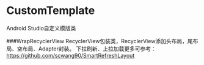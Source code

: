# CustomTemplate
Android Studio自定义模版类

###WrapRecyclerView
RecyclerView包装类，RecyclerView添加头布局，尾布局、空布局、Adapter封装。
下拉刷新、上拉加载更多可参考：https://github.com/scwang90/SmartRefreshLayout
